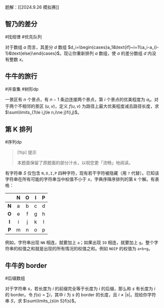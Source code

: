 题解：[[2024.9.26 模拟赛]]

## 智乃的差分

#找规律 #优先队列

对于数组 $a$ 而言，其差分 $d$ 数组 $d_i=\begin{cases}a_1&\text{if}~i=1\\a_i-a_{i-1}&\text{else}\end{cases}$。现让你重新排列 $a$ 数组，使 $a$ 的差分数组 $d$ 内没有整数 $x$。

## 牛牛的旅行

#并查集 #树形dp

一景区有 $n$ 个景点，有 $n-1$ 条边连接两个景点，第 $i$ 个景点的优美程度为 $a_i$。对于两个不相邻的景区 $(u,v)$，定义 $f(u,v)$ 为路径上最大优美程度减去路径长度，求 $\sum\limits_{1\le i,j\le n,i\ne j}f(i,j)$。

## 第 K 排列

#序列dp

> [!tip] 提示
> 
> 本题面保留了原题面的部分汁水，以祝您更「流畅」地阅读。

有字符串 $S$ 仅包含 $\texttt{N,O,I,P}$ 四种字符，现有若干字符被隐藏（用 $\texttt{?}$ 代替）。已知该字符串在所有可能的字符串当中权值不小于 $x$，字典序降序排列的第 $k$ 个解。有表格：

|       | **N** | **O** | **I** | **P** |
| :---: | :---: | :---: | :---: | :---: |
| **N** |   a   |   b   |   c   |   d   |
| **O** |   e   |   f   |   g   |   h   |
| **I** |   i   |   j   |   k   |   l   |
| **P** |   m   |   n   |   o   |   p   |

例如，字符串出现 $\texttt{NN}$ 相连，就要加上 $\texttt{a}$；如果出现 $\texttt{IO}$ 相连，就要加上 $\texttt{g}$。整个字符串的权值之和就是出现的所有情况的权值之和。例如 $\texttt{NOIP}$ 的权值为 $\texttt{a+b+g}$。

## 牛牛的 border

#后缀数组 

对于字符串 $s$，若长度为 $i$ 的前缀完全等于长度为 $i$ 的后缀，那么称 $s$ 有长度为 $i$ 的 border。令 $f(s)=\sum i$，其中 $i$ 为 $s$ 的 border 的长度，且 $i\ne |s|$。现给你字符串 $S$，求 $\sum\limits_{s\in S}f(s)$。